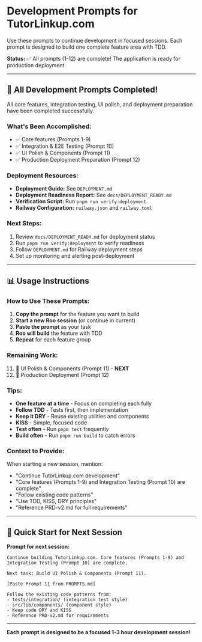 # Development Prompts for TutorLinkup.com

Use these prompts to continue development in focused sessions. Each prompt is designed to build one complete feature area with TDD.

**Status:** ✅ All prompts (1-12) are complete! The application is ready for production deployment.

---

## 🎉 All Development Prompts Completed!

All core features, integration testing, UI polish, and deployment preparation have been completed successfully.

### What's Been Accomplished:
- ✅ Core features (Prompts 1-9)
- ✅ Integration & E2E Testing (Prompt 10)
- ✅ UI Polish & Components (Prompt 11)
- ✅ Production Deployment Preparation (Prompt 12)

### Deployment Resources:
- **Deployment Guide:** See `DEPLOYMENT.md`
- **Deployment Readiness Report:** See `docs/DEPLOYMENT_READY.md`
- **Verification Script:** Run `pnpm run verify:deployment`
- **Railway Configuration:** `railway.json` and `railway.toml`

### Next Steps:
1. Review `docs/DEPLOYMENT_READY.md` for deployment status
2. Run `pnpm run verify:deployment` to verify readiness
3. Follow `DEPLOYMENT.md` for Railway deployment steps
4. Set up monitoring and alerting post-deployment

---

## 📊 Usage Instructions

### How to Use These Prompts:

1. **Copy the prompt** for the feature you want to build
2. **Start a new Roo session** (or continue in current)
3. **Paste the prompt** as your task
4. **Roo will build** the feature with TDD
5. **Repeat** for each feature group

### Remaining Work:

11. 🎨 UI Polish & Components (Prompt 11) - **NEXT**
12. 🚀 Production Deployment (Prompt 12)

### Tips:

- **One feature at a time** - Focus on completing each fully
- **Follow TDD** - Tests first, then implementation
- **Keep it DRY** - Reuse existing utilities and components
- **KISS** - Simple, focused code
- **Test often** - Run `pnpm test` frequently
- **Build often** - Run `pnpm run build` to catch errors

### Context to Provide:

When starting a new session, mention:
- "Continue TutorLinkup.com development"
- "Core features (Prompts 1-9) and Integration Testing (Prompt 10) are complete"
- "Follow existing code patterns"
- "Use TDD, KISS, DRY principles"
- "Reference PRD-v2.md for full requirements"

---

## 🎯 Quick Start for Next Session

**Prompt for next session:**

```
Continue building TutorLinkup.com. Core features (Prompts 1-9) and Integration Testing (Prompt 10) are complete.

Next task: Build UI Polish & Components (Prompt 11).

[Paste Prompt 11 from PROMPTS.md]

Follow the existing code patterns from:
- tests/integration/ (integration test style)
- src/lib/components/ (component style)
- Keep code DRY and KISS
- Reference PRD-v2.md for requirements
```

---

**Each prompt is designed to be a focused 1-3 hour development session!**